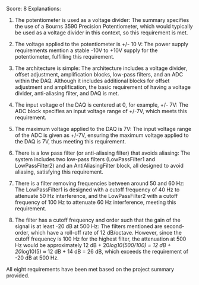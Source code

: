 Score: 8
Explanations: 
1. The potentiometer is used as a voltage divider: The summary specifies the use of a Bourns 3590 Precision Potentiometer, which would typically be used as a voltage divider in this context, so this requirement is met.

2. The voltage applied to the potentiometer is +/- 10 V: The power supply requirements mention a stable -10V to +10V supply for the potentiometer, fulfilling this requirement.

3. The architecture is simple: The architecture includes a voltage divider, offset adjustment, amplification blocks, low-pass filters, and an ADC within the DAQ. Although it includes additional blocks for offset adjustment and amplification, the basic requirement of having a voltage divider, anti-aliasing filter, and DAQ is met.

4. The input voltage of the DAQ is centered at 0, for example, +/- 7V: The ADC block specifies an input voltage range of +/-7V, which meets this requirement.

5. The maximum voltage applied to the DAQ is 7V: The input voltage range of the ADC is given as +/-7V, ensuring the maximum voltage applied to the DAQ is 7V, thus meeting this requirement.

6. There is a low pass filter (or anti-aliasing filter) that avoids aliasing: The system includes two low-pass filters (LowPassFilter1 and LowPassFilter2) and an AntiAliasingFilter block, all designed to avoid aliasing, satisfying this requirement.

7. There is a filter removing frequencies between around 50 and 60 Hz: The LowPassFilter1 is designed with a cutoff frequency of 40 Hz to attenuate 50 Hz interference, and the LowPassFilter2 with a cutoff frequency of 100 Hz to attenuate 60 Hz interference, meeting this requirement.

8. The filter has a cutoff frequency and order such that the gain of the signal is at least -20 dB at 500 Hz: The filters mentioned are second-order, which have a roll-off rate of 12 dB/octave. However, since the cutoff frequency is 100 Hz for the highest filter, the attenuation at 500 Hz would be approximately 12 dB + 20*log10(500/100) = 12 dB + 20*log10(5) ≈ 12 dB + 14 dB = 26 dB, which exceeds the requirement of -20 dB at 500 Hz.

All eight requirements have been met based on the project summary provided.
